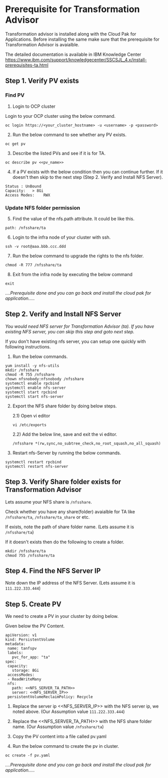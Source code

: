 # Prerequisite  for Transformation Advisor

Transformation advisor is installed along with the Cloud Pak for Applications. Before installing the same make sure that the prerequisite for Transformation Advisor is avaialble.

The detailed documentation is available in IBM Knowledge Center https://www.ibm.com/support/knowledgecenter/SSCSJL_4.x/install-prerequisites-ta.html


## Step 1. Verify PV exists

### Find PV

1. Login to OCP cluster

Login to your OCP cluster using the below command.

```
oc login https://<your_cluster_hostname> -u <username> -p <password>
```

2. Run the below command to see whether any PV exists.

```
oc get pv
```

3. Describe the listed PVs and see if it is for TA.

```
oc describe pv <<pv_name>>
```

4. If a PV exists with the below condition then you can continue further. If it doesn't then skip to the next step (Step 2. Verify and Install NFS Server). 

```
Status : UnBound
Capacity:   > 8Gi
Access Modes:    RWX
```
### Update NFS folder permission

5. Find the value of the nfs.path attribute. It could be like this.

```
path: /nfsshare/ta
```

6. Login to the infra node of your cluster with ssh.

```
ssh -v root@aaa.bbb.ccc.ddd
```

7. Run the below command to upgrade the rights to the nfs folder.

```
chmod -R 777 /nfsshare/ta
```
8. Exit from the infra node by executing the below command

```
exit
```

*....Prerequisite done and you can go back and install the cloud pak for application.....*

## Step 2. Verify and Install NFS Server

*You would need NFS server for Transformation Advisor (ta). If you have existing NFS server, you can skip this step and goto next step.*

If you don't have existing nfs server, you can setup one quickly with following instructions.

1. Run the below commands.

```
yum install -y nfs-utils
mkdir /nfsshare
chmod -R 755 /nfsshare
chown nfsnobody:nfsnobody /nfsshare
systemctl enable rpcbind
systemctl enable nfs-server
systemctl start rpcbind
systemctl start nfs-server
```

2. Export the NFS share folder by doing below steps.

    2.1) Open vi editor

    ```
    vi /etc/exports
    ```

    2.2) Add the below line, save and exit the vi editor.

    ```
    /nfsshare *(rw,sync,no_subtree_check,no_root_squash,no_all_squash)
    ```

3. Restart nfs-Server by running the below commands.

```
systemctl restart rpcbind
systemctl restart nfs-server
```

## Step 3. Verify Share folder exists for Transformation Advisor

Lets assume your NFS share is `/nfsshare`.

Check whether you have any share(folder) avaialble for TA like `/nfsshare/ta`, `/nfsshare/ta_share` or etc.

If exists, note the path of share folder name. (Lets assume it is `/nfsshare/ta`)

If it doesn't exists then do the following to create a folder.
```
mkdir /nfsshare/ta
chmod 755 /nfsshare/ta
```

## Step 4. Find the NFS Server IP

Note down the IP address of the NFS Server. (Lets assume it is `111.222.333.444`)

## Step 5. Create PV

We need to create a PV in your cluster by doing below.

Given below the PV Content.

```
apiVersion: v1
kind: PersistentVolume
metadata:
 name: tanfspv
 labels:
   pvc_for_app: "ta"
spec:
 capacity:
   storage: 8Gi
 accessModes:
 - ReadWriteMany
 nfs:
   path: <<NFS_SERVER_TA_PATH>>
   server: <<NFS_SERVER_IP>>
 persistentVolumeReclaimPolicy: Recycle
 ```

1. Replace the server ip <<NFS_SERVER_IP>> with the NFS server ip, we noted above. (Our Assumption value `111.222.333.444`)

2. Replace the <<NFS_SERVER_TA_PATH>> with the NFS share folder name. (Our Assumption value `/nfsshare/ta`)

3. Copy the PV content into a file called pv.yaml

4. Run the below command to create the pv in cluster.
```
oc create -f pv.yaml
```

*....Prerequisite done and you can go back and install the cloud pak for application.....*
